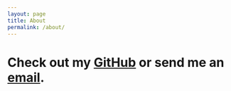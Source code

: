 ```yaml
---
layout: page
title: About
permalink: /about/
---
```


# Check out my [GitHub](http://github.com/pedroeldiablo) or send me an [email](mailto:pedroeldiablo@yahoo.com).
